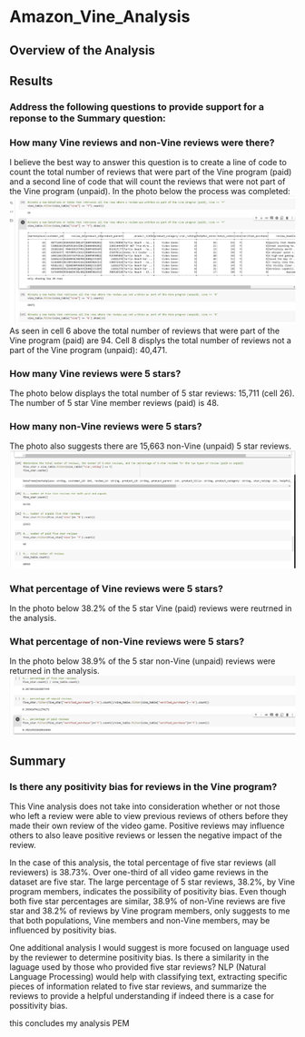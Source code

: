 # Amazon_Vine_Analysis
## Overview of the Analysis



## Results
### Address the following questions to provide support for a reponse to the Summary question:

### How many Vine reviews and non-Vine reviews were there?
I believe the best way to answer this question is to create a line of code to count the total number of reviews that were part of the Vine program (paid) and a second line of code that will count the reviews that were not part of the Vine program (unpaid). In the photo below the process was completed:
<img src="Resources/count.png">
As seen in cell 6 above the total number of reviews that were part of the Vine program (paid) are 94. Cell 8 displys the total number of reviews not a part of the Vine program (unpaid): 40,471.

### How many Vine reviews were 5 stars? 
The photo below displays the total number of 5 star reviews: 15,711 (cell 26). The number of 5 star Vine member reviews (paid) is 48.
### How many non-Vine reviews were 5 stars?
The photo also suggests there are 15,663 non-Vine (unpaid) 5 star reviews.
<img src="Resources/fivestar_reviews.png">

### What percentage of Vine reviews were 5 stars? 
In the photo below 38.2% of the 5 star Vine (paid) reviews were reutrned in the analysis.
### What percentage of non-Vine reviews were 5 stars?
In the photo below 38.9% of the 5 star non-Vine (unpaid) reviews were returned in the analysis.
<img src="Resources/fivestar_percentages.png">


## Summary 
### Is there any positivity bias for reviews in the Vine program? 
This Vine analysis does not take into consideration whether or not those who left a review were able to view previous reviews of others before they made their own review of the video game. Positive reviews may influence others to also leave positive reviews or lessen the negative impact of the review. 

In the case of this analysis, the total percentage of five star reviews (all reviewers) is 38.73%. Over one-third of all video game reviews in the dataset are five star. The large percentage of 5 star reviews, 38.2%, by Vine program members, indicates the possibility of positivity bias. Even though both five star percentages are similar, 38.9% of non-Vine reviews are five star and 38.2% of reviews by Vine program members, only suggests to me that both populations, Vine members and non-Vine members, may be influenced by positivity bias.

One additional analysis I would suggest is more focused on language used by the reviewer to determine positivity bias. Is there a similarity in the laguage used by those who provided five star reviews? NLP (Natural Language Processing) would help with classifying text, extracting specific pieces of information related to five star reviews, and summarize the reviews to provide a helpful understanding if indeed there is a case for possitivity bias.

this concludes my analysis PEM
